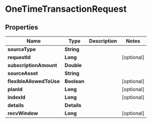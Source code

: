 

# OneTimeTransactionRequest


## Properties

| Name | Type | Description | Notes |
|------------ | ------------- | ------------- | -------------|
|**sourceType** | **String** |  |  |
|**requestId** | **Long** |  |  [optional] |
|**subscriptionAmount** | **Double** |  |  |
|**sourceAsset** | **String** |  |  |
|**flexibleAllowedToUse** | **Boolean** |  |  [optional] |
|**planId** | **Long** |  |  [optional] |
|**indexId** | **Long** |  |  [optional] |
|**details** | **Details** |  |  |
|**recvWindow** | **Long** |  |  [optional] |




